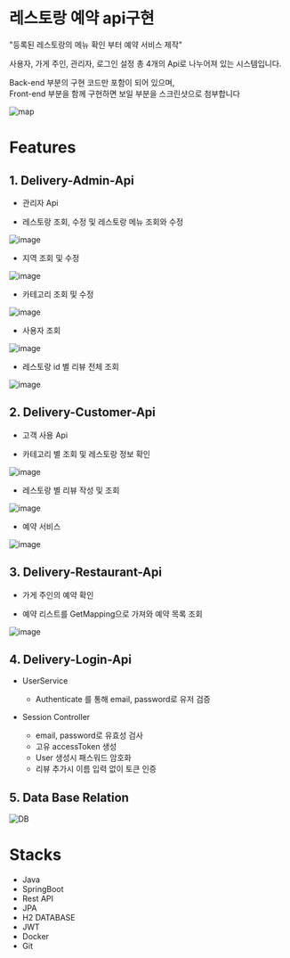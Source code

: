 # 레스토랑 예약 api구현
"등록된 레스토랑의 메뉴 확인 부터 예약 서비스 제작"


사용자, 가게 주인, 관리자, 로그인 설정 총 4개의 Api로 나누어져 있는 시스템입니다.

Back-end 부분의 구현 코드만 포함이 되어 있으며,   
Front-end 부분을 함께 구현하면 보일 부분을 스크린샷으로 첨부합니다

![map](https://user-images.githubusercontent.com/65659478/112718369-d389e380-8f35-11eb-97b5-f7e9b3b6b5d4.jpg)



# Features

## 1. Delivery-Admin-Api

* 관리자 Api

- 레스토랑 조회, 수정 및 레스토랑 메뉴 조회와 수정  

    
 ![image](https://user-images.githubusercontent.com/65394344/101315252-86f29d80-389d-11eb-9f3d-aa65d91c392f.png)  
    
        
 - 지역 조회 및 수정  

        
 ![image](https://user-images.githubusercontent.com/65394344/101315627-421b3680-389e-11eb-93ad-b8e7d5e7d85c.png)  


- 카테고리 조회 및 수정  
        

![image](https://user-images.githubusercontent.com/65394344/101314975-0338b100-389d-11eb-9d1d-fc308c1cb231.png)  
    
    
    
- 사용자 조회
        
        
![image](https://user-images.githubusercontent.com/65394344/101315713-7262d500-389e-11eb-8b93-0d5773c1a70e.png)
    
    
    
- 레스토랑 id 별 리뷰 전체 조회
        
        
        
![image](https://user-images.githubusercontent.com/65394344/101315775-96beb180-389e-11eb-8e74-3db502d1c9b0.png)


## 2. Delivery-Customer-Api

* 고객 사용 Api

- 카테고리 별 조회 및 레스토랑 정보 확인
        
        
![image](https://user-images.githubusercontent.com/65394344/101317149-44cb5b00-38a1-11eb-8e9a-aeeda402a40a.png)

- 레스토랑 별 리뷰 작성 및 조회
  
![image](https://user-images.githubusercontent.com/65394344/101317492-f5d1f580-38a1-11eb-8148-833190d13a90.png)
    
    
- 예약 서비스
    
  
![image](https://user-images.githubusercontent.com/65394344/101317602-2023b300-38a2-11eb-9370-6aac79c47db5.png)


## 3. Delivery-Restaurant-Api

* 가게 주인의 예약 확인

- 예약 리스트를 GetMapping으로 가져와 예약 목록 조회


![image](https://user-images.githubusercontent.com/65394344/101315940-e7cea580-389e-11eb-9180-5a7153e8726e.png)

## 4. Delivery-Login-Api

* UserService

    - Authenticate 를 통해 email, password로 유저 검증

* Session Controller

    - email, password로 유효성 검사
    - 고유 accessToken 생성
    - User 생성시 패스워드 암호화
    - 리뷰 추가시 이름 입력 없이 토큰 인증

## 5. Data Base Relation
![DB](https://user-images.githubusercontent.com/65659478/112718366-d258b680-8f35-11eb-9a01-4b6a1f40f2aa.jpg)



# Stacks
* Java
* SpringBoot
* Rest API
* JPA
* H2 DATABASE
* JWT
* Docker
* Git



    


